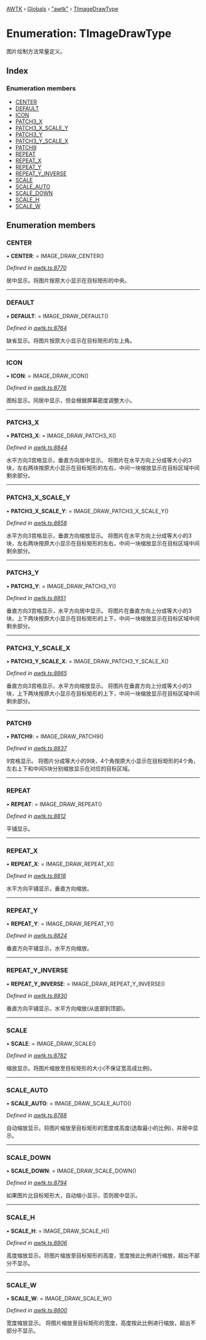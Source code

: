 [AWTK](../README.md) › [Globals](../globals.md) › ["awtk"](../modules/_awtk_.md) › [TImageDrawType](_awtk_.timagedrawtype.md)

# Enumeration: TImageDrawType

图片绘制方法常量定义。

## Index

### Enumeration members

* [CENTER](_awtk_.timagedrawtype.md#center)
* [DEFAULT](_awtk_.timagedrawtype.md#default)
* [ICON](_awtk_.timagedrawtype.md#icon)
* [PATCH3_X](_awtk_.timagedrawtype.md#patch3_x)
* [PATCH3_X_SCALE_Y](_awtk_.timagedrawtype.md#patch3_x_scale_y)
* [PATCH3_Y](_awtk_.timagedrawtype.md#patch3_y)
* [PATCH3_Y_SCALE_X](_awtk_.timagedrawtype.md#patch3_y_scale_x)
* [PATCH9](_awtk_.timagedrawtype.md#patch9)
* [REPEAT](_awtk_.timagedrawtype.md#repeat)
* [REPEAT_X](_awtk_.timagedrawtype.md#repeat_x)
* [REPEAT_Y](_awtk_.timagedrawtype.md#repeat_y)
* [REPEAT_Y_INVERSE](_awtk_.timagedrawtype.md#repeat_y_inverse)
* [SCALE](_awtk_.timagedrawtype.md#scale)
* [SCALE_AUTO](_awtk_.timagedrawtype.md#scale_auto)
* [SCALE_DOWN](_awtk_.timagedrawtype.md#scale_down)
* [SCALE_H](_awtk_.timagedrawtype.md#scale_h)
* [SCALE_W](_awtk_.timagedrawtype.md#scale_w)

## Enumeration members

###  CENTER

• **CENTER**: =  IMAGE_DRAW_CENTER()

*Defined in [awtk.ts:8770](https://github.com/zlgopen/awtk-binding/blob/d723364/tools/code_gen/js/output/awtk.ts#L8770)*

居中显示。将图片按原大小显示在目标矩形的中央。

___

###  DEFAULT

• **DEFAULT**: =  IMAGE_DRAW_DEFAULT()

*Defined in [awtk.ts:8764](https://github.com/zlgopen/awtk-binding/blob/d723364/tools/code_gen/js/output/awtk.ts#L8764)*

缺省显示。将图片按原大小显示在目标矩形的左上角。

___

###  ICON

• **ICON**: =  IMAGE_DRAW_ICON()

*Defined in [awtk.ts:8776](https://github.com/zlgopen/awtk-binding/blob/d723364/tools/code_gen/js/output/awtk.ts#L8776)*

图标显示。同居中显示，但会根据屏幕密度调整大小。

___

###  PATCH3_X

• **PATCH3_X**: =  IMAGE_DRAW_PATCH3_X()

*Defined in [awtk.ts:8844](https://github.com/zlgopen/awtk-binding/blob/d723364/tools/code_gen/js/output/awtk.ts#L8844)*

水平方向3宫格显示，垂直方向居中显示。
将图片在水平方向上分成等大小的3块，左右两块按原大小显示在目标矩形的左右，中间一块缩放显示在目标区域中间剩余部分。

___

###  PATCH3_X_SCALE_Y

• **PATCH3_X_SCALE_Y**: =  IMAGE_DRAW_PATCH3_X_SCALE_Y()

*Defined in [awtk.ts:8858](https://github.com/zlgopen/awtk-binding/blob/d723364/tools/code_gen/js/output/awtk.ts#L8858)*

水平方向3宫格显示，垂直方向缩放显示。
将图片在水平方向上分成等大小的3块，左右两块按原大小显示在目标矩形的左右，中间一块缩放显示在目标区域中间剩余部分。

___

###  PATCH3_Y

• **PATCH3_Y**: =  IMAGE_DRAW_PATCH3_Y()

*Defined in [awtk.ts:8851](https://github.com/zlgopen/awtk-binding/blob/d723364/tools/code_gen/js/output/awtk.ts#L8851)*

垂直方向3宫格显示，水平方向居中显示。
将图片在垂直方向上分成等大小的3块，上下两块按原大小显示在目标矩形的上下，中间一块缩放显示在目标区域中间剩余部分。

___

###  PATCH3_Y_SCALE_X

• **PATCH3_Y_SCALE_X**: =  IMAGE_DRAW_PATCH3_Y_SCALE_X()

*Defined in [awtk.ts:8865](https://github.com/zlgopen/awtk-binding/blob/d723364/tools/code_gen/js/output/awtk.ts#L8865)*

垂直方向3宫格显示，水平方向缩放显示。
将图片在垂直方向上分成等大小的3块，上下两块按原大小显示在目标矩形的上下，中间一块缩放显示在目标区域中间剩余部分。

___

###  PATCH9

• **PATCH9**: =  IMAGE_DRAW_PATCH9()

*Defined in [awtk.ts:8837](https://github.com/zlgopen/awtk-binding/blob/d723364/tools/code_gen/js/output/awtk.ts#L8837)*

9宫格显示。
将图片分成等大小的9块，4个角按原大小显示在目标矩形的4个角，左右上下和中间5块分别缩放显示在对应的目标区域。

___

###  REPEAT

• **REPEAT**: =  IMAGE_DRAW_REPEAT()

*Defined in [awtk.ts:8812](https://github.com/zlgopen/awtk-binding/blob/d723364/tools/code_gen/js/output/awtk.ts#L8812)*

平铺显示。

___

###  REPEAT_X

• **REPEAT_X**: =  IMAGE_DRAW_REPEAT_X()

*Defined in [awtk.ts:8818](https://github.com/zlgopen/awtk-binding/blob/d723364/tools/code_gen/js/output/awtk.ts#L8818)*

水平方向平铺显示，垂直方向缩放。

___

###  REPEAT_Y

• **REPEAT_Y**: =  IMAGE_DRAW_REPEAT_Y()

*Defined in [awtk.ts:8824](https://github.com/zlgopen/awtk-binding/blob/d723364/tools/code_gen/js/output/awtk.ts#L8824)*

垂直方向平铺显示，水平方向缩放。

___

###  REPEAT_Y_INVERSE

• **REPEAT_Y_INVERSE**: =  IMAGE_DRAW_REPEAT_Y_INVERSE()

*Defined in [awtk.ts:8830](https://github.com/zlgopen/awtk-binding/blob/d723364/tools/code_gen/js/output/awtk.ts#L8830)*

垂直方向平铺显示，水平方向缩放(从底部到顶部)。

___

###  SCALE

• **SCALE**: =  IMAGE_DRAW_SCALE()

*Defined in [awtk.ts:8782](https://github.com/zlgopen/awtk-binding/blob/d723364/tools/code_gen/js/output/awtk.ts#L8782)*

缩放显示。将图片缩放至目标矩形的大小(不保证宽高成比例)。

___

###  SCALE_AUTO

• **SCALE_AUTO**: =  IMAGE_DRAW_SCALE_AUTO()

*Defined in [awtk.ts:8788](https://github.com/zlgopen/awtk-binding/blob/d723364/tools/code_gen/js/output/awtk.ts#L8788)*

自动缩放显示。将图片缩放至目标矩形的宽度或高度(选取最小的比例)，并居中显示。

___

###  SCALE_DOWN

• **SCALE_DOWN**: =  IMAGE_DRAW_SCALE_DOWN()

*Defined in [awtk.ts:8794](https://github.com/zlgopen/awtk-binding/blob/d723364/tools/code_gen/js/output/awtk.ts#L8794)*

如果图片比目标矩形大，自动缩小显示，否则居中显示。

___

###  SCALE_H

• **SCALE_H**: =  IMAGE_DRAW_SCALE_H()

*Defined in [awtk.ts:8806](https://github.com/zlgopen/awtk-binding/blob/d723364/tools/code_gen/js/output/awtk.ts#L8806)*

高度缩放显示。将图片缩放至目标矩形的高度，宽度按此比例进行缩放，超出不部分不显示。

___

###  SCALE_W

• **SCALE_W**: =  IMAGE_DRAW_SCALE_W()

*Defined in [awtk.ts:8800](https://github.com/zlgopen/awtk-binding/blob/d723364/tools/code_gen/js/output/awtk.ts#L8800)*

宽度缩放显示。 将图片缩放至目标矩形的宽度，高度按此比例进行缩放，超出不部分不显示。
